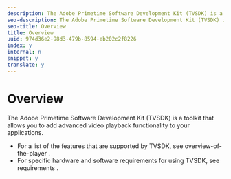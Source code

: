 ```yaml
---
description: The Adobe Primetime Software Development Kit (TVSDK) is a toolkit that allows you to add advanced video playback functionality to your applications.
seo-description: The Adobe Primetime Software Development Kit (TVSDK) is a toolkit that allows you to add advanced video playback functionality to your applications.
seo-title: Overview
title: Overview
uuid: 974d36e2-98d3-479b-8594-eb202c2f8226
index: y
internal: n
snippet: y
translate: y
---
```


# Overview

The Adobe Primetime Software Development Kit (TVSDK) is a toolkit that allows you to add advanced video playback functionality to your applications.


* For a list of the features that are supported by TVSDK, see  overview-of-the-player .
* For specific hardware and software requirements for using TVSDK, see  requirements .



